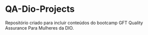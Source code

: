 # QA-Dio-Projects

Repositório criado para incluir conteúdos do bootcamp GFT Quality Assurance Para Mulheres da DIO.
